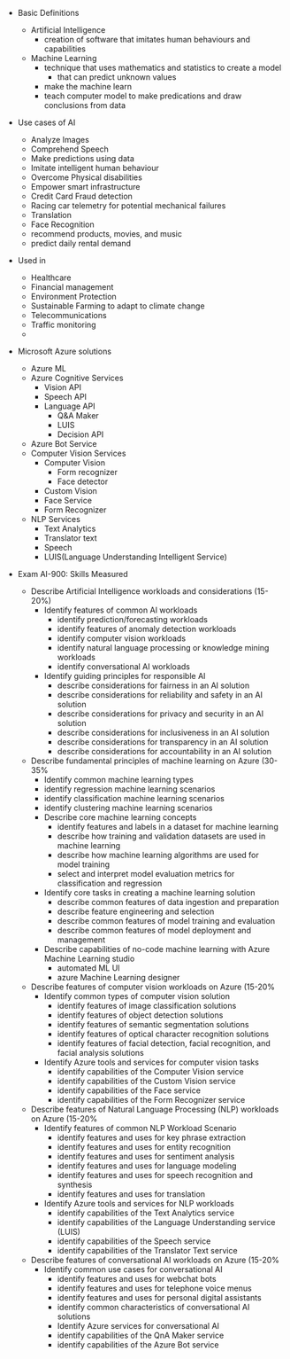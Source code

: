 - Basic Definitions
    - Artificial Intelligence
        - creation of software that imitates human behaviours and capabilities
    - Machine Learning
        - technique that uses mathematics and statistics to create a model 
          - that can predict unknown values
        - make the machine learn
        - teach computer model to make predications and draw conclusions from data
- Use cases of AI
    - Analyze Images
    - Comprehend Speech
    - Make predictions using data
    - Imitate intelligent human behaviour
    - Overcome Physical disabilities
    - Empower smart infrastructure
    - Credit Card Fraud detection
    - Racing car telemetry for potential mechanical failures
    - Translation
    - Face Recognition
    - recommend products, movies, and music
    - predict daily rental demand
- Used in
    - Healthcare
    - Financial management
    - Environment Protection
    - Sustainable Farming to adapt to climate change
    - Telecommunications
    - Traffic monitoring
    -
- Microsoft Azure solutions
  - Azure ML
  - Azure Cognitive Services
    - Vision API
    - Speech API
    - Language API
      - Q&A Maker
      - LUIS
      - Decision API
  - Azure Bot Service
  - Computer Vision Services
    - Computer Vision
      - Form recognizer
      - Face detector
    - Custom Vision
    - Face Service
    - Form Recognizer
  - NLP Services
    - Text Analytics
    - Translator text
    - Speech
    - LUIS(Language Understanding Intelligent Service)

- Exam AI-900: Skills Measured
    - Describe Artificial Intelligence workloads and considerations (15-20%)
        - Identify features of common AI workloads
            - identify prediction/forecasting workloads
            - identify features of anomaly detection workloads
            - identify computer vision workloads
            - identify natural language processing or knowledge mining workloads
            - identify conversational AI workloads
        - Identify guiding principles for responsible AI
            - describe considerations for fairness in an AI solution
            - describe considerations for reliability and safety in an AI solution
            - describe considerations for privacy and security in an AI solution
            - describe considerations for inclusiveness in an AI solution
            - describe considerations for transparency in an AI solution
            - describe considerations for accountability in an AI solution
    - Describe fundamental principles of machine learning on Azure (30- 35%
        - Identify common machine learning types
        - identify regression machine learning scenarios
        - identify classification machine learning scenarios
        - identify clustering machine learning scenarios
        - Describe core machine learning concepts
            - identify features and labels in a dataset for machine learning
            - describe how training and validation datasets are used in machine learning
            - describe how machine learning algorithms are used for model training
            - select and interpret model evaluation metrics for classification and regression
        - Identify core tasks in creating a machine learning solution
            - describe common features of data ingestion and preparation
            - describe feature engineering and selection
            - describe common features of model training and evaluation
            - describe common features of model deployment and management
        - Describe capabilities of no-code machine learning with Azure Machine Learning studio
            - automated ML UI
            - azure Machine Learning designer
    - Describe features of computer vision workloads on Azure (15-20%
        - Identify common types of computer vision solution
            - identify features of image classification solutions
            - identify features of object detection solutions
            - identify features of semantic segmentation solutions
            - identify features of optical character recognition solutions
            - identify features of facial detection, facial recognition, and facial analysis solutions
        - Identify Azure tools and services for computer vision tasks
            - identify capabilities of the Computer Vision service
            - identify capabilities of the Custom Vision service
            - identify capabilities of the Face service
            - identify capabilities of the Form Recognizer service
    - Describe features of Natural Language Processing (NLP) workloads on Azure (15-20%
        - Identify features of common NLP Workload Scenario
            - identify features and uses for key phrase extraction
            - identify features and uses for entity recognition
            - identify features and uses for sentiment analysis
            - identify features and uses for language modeling
            - identify features and uses for speech recognition and synthesis
            - identify features and uses for translation
        - Identify Azure tools and services for NLP workloads
            - identify capabilities of the Text Analytics service
            - identify capabilities of the Language Understanding service (LUIS)
            - identify capabilities of the Speech service
            - identify capabilities of the Translator Text service
    - Describe features of conversational AI workloads on Azure (15-20%
        - Identify common use cases for conversational AI
            - identify features and uses for webchat bots
            - identify features and uses for telephone voice menus
            - identify features and uses for personal digital assistants
            - identify common characteristics of conversational AI solutions
            - Identify Azure services for conversational AI
            - identify capabilities of the QnA Maker service
            - identify capabilities of the Azure Bot service 
